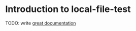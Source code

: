 # Introduction to local-file-test

TODO: write [great documentation](http://jacobian.org/writing/what-to-write/)

